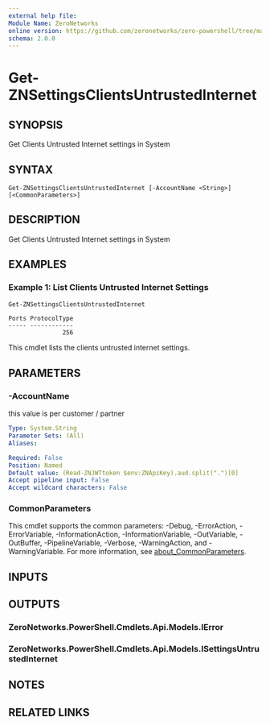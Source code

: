 ```yaml
---
external help file:
Module Name: ZeroNetworks
online version: https://github.com/zeronetworks/zero-powershell/tree/master/src/help/zeronetworks/get-znsettingsclientsuntrustedinternet
schema: 2.0.0
---
```


# Get-ZNSettingsClientsUntrustedInternet

## SYNOPSIS
Get Clients Untrusted Internet settings in System

## SYNTAX

```
Get-ZNSettingsClientsUntrustedInternet [-AccountName <String>] [<CommonParameters>]
```

## DESCRIPTION
Get Clients Untrusted Internet settings in System

## EXAMPLES

### Example 1: List Clients Untrusted Internet Settings
```powershell
Get-ZNSettingsClientsUntrustedInternet
```

```output
Ports ProtocolType
----- ------------
               256
```

This cmdlet lists the clients untrusted internet settings.

## PARAMETERS

### -AccountName
this value is per customer / partner

```yaml
Type: System.String
Parameter Sets: (All)
Aliases:

Required: False
Position: Named
Default value: (Read-ZNJWTtoken $env:ZNApiKey).aud.split(".")[0]
Accept pipeline input: False
Accept wildcard characters: False
```

### CommonParameters
This cmdlet supports the common parameters: -Debug, -ErrorAction, -ErrorVariable, -InformationAction, -InformationVariable, -OutVariable, -OutBuffer, -PipelineVariable, -Verbose, -WarningAction, and -WarningVariable. For more information, see [about_CommonParameters](http://go.microsoft.com/fwlink/?LinkID=113216).

## INPUTS

## OUTPUTS

### ZeroNetworks.PowerShell.Cmdlets.Api.Models.IError

### ZeroNetworks.PowerShell.Cmdlets.Api.Models.ISettingsUntrustedInternet

## NOTES

## RELATED LINKS

